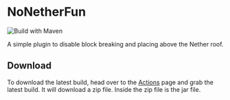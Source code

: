 # NoNetherFun
![Build with Maven](https://github.com/DESTROYMC-NET/NoNetherFun/workflows/Build%20with%20Maven/badge.svg)

A simple plugin to disable block breaking and placing above the Nether roof.

## Download
To download the latest build, head over to the [Actions](https://github.com/DESTROYMC-NET/NoNetherFun/actions) page and grab the latest build. It will download a zip file. Inside the zip file is the jar file.